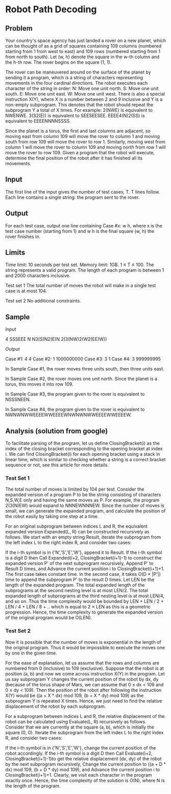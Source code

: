 # Robot Path Decoding

## Problem

Your country's space agency has just landed a rover on a new planet, which can be thought of as a grid of squares containing 109 columns (numbered starting from 1 from west to east) and 109 rows (numbered starting from 1 from north to south). Let (w, h) denote the square in the w-th column and the h-th row. The rover begins on the square (1, 1).

The rover can be maneuvered around on the surface of the planet by sending it a program, which is a string of characters representing movements in the four cardinal directions. The robot executes each character of the string in order:
N: Move one unit north.
S: Move one unit south.
E: Move one unit east.
W: Move one unit west.
There is also a special instruction X(Y), where X is a number between 2 and 9 inclusive and Y is a non-empty subprogram. This denotes that the robot should repeat the subprogram Y a total of X times. For example:
2(NWE) is equivalent to NWENWE.
3(S2(E)) is equivalent to SEESEESEE.
EEEE4(N)2(SS) is equivalent to EEEENNNNSSSS.

Since the planet is a torus, the first and last columns are adjacent, so moving east from column 109 will move the rover to column 1 and moving south from row 109 will move the rover to row 1. Similarly, moving west from column 1 will move the rover to column 109 and moving north from row 1 will move the rover to row 109. Given a program that the robot will execute, determine the final position of the robot after it has finished all its movements.

## Input

The first line of the input gives the number of test cases, T. T lines follow. Each line contains a single string: the program sent to the rover.

## Output

For each test case, output one line containing Case #x: w h, where x is the test case number (starting from 1) and w h is the final square (w, h) the rover finishes in.

## Limits

Time limit: 10 seconds per test set.
Memory limit: 1GB.
1 ≤ T ≤ 100.
The string represents a valid program.
The length of each program is between 1 and 2000 characters inclusive.

Test set 1
The total number of moves the robot will make in a single test case is at most 104.

Test set 2
No additional constraints.

## Sample

*Input*
 	
4
SSSEEE
N
N3(S)N2(E)N
2(3(NW)2(W2(EE)W))

*Output*  

Case #1: 4 4
Case #2: 1 1000000000
Case #3: 3 1
Case #4: 3 999999995

  
In Sample Case #1, the rover moves three units south, then three units east.

In Sample Case #2, the rover moves one unit north. Since the planet is a torus, this moves it into row 109.

In Sample Case #3, the program given to the rover is equivalent to NSSSNEEN.

In Sample Case #4, the program given to the rover is equivalent to NWNWNWWEEEEWWEEEEWNWNWNWWEEEEWWEEEEW.

## Analysis (solution from google)

To facilitate parsing of the program, let us define ClosingBracket(i) as the index of the closing bracket corresponding to the opening bracket at index i. We can find ClosingBracket(i) for each opening bracket using a stack in linear time, which is similar to checking whether a string is a correct bracket sequence or not, see this article for more details.

### Test Set 1

The total number of moves is limited by 104 per test. Consider the expanded version of a program P to be the string consisting of characters N,S,W,E only and having the same moves as P. For example, the program 2(3(N)EW) would expand to NNNEWNNNEW. Since the number of moves is small, we can generate the expanded program, and calculate the position of the robot easily by taking one step at a time.

For an original subprogram between indices L and R, the equivalent expanded version Expanded(L, R) can be constructed recursively as follows. We start with an empty string Result, iterate the subprogram from the left index L to the right index R, and consider two cases:

If the i-th symbol is in {'N','S','E','W'}, append it to Result.
If the i-th symbol is a digit D then
Call Expanded(i+2, ClosingBracket(i+1)-1) to construct the expanded version P' of the next subprogram recursively,
Append P' to Result D times, and
Advance the current position i to ClosingBracket(i+1)+1.
The first case takes constant time. In the second case, it takes O(D × |P'|) time to append the subprogram P' to the result D times. Let LEN be the length of the expanded program. The total expanded length of the subprograms at the second nesting level is at most LEN/2. The total expanded length of subprograms at the third nesting level is at most LEN/4, and so on. Thus the time complexity would be bounded by LEN + LEN / 2 + LEN / 4 + LEN / 8 + .. which is equal to 2 × LEN as this is a geometric progression. Hence, the time complexity to generate the expanded version of the original program would be O(LEN).

### Test Set 2

Now it is possible that the number of moves is exponential in the length of the original program. Thus it would be impossible to execute the moves one by one in the given time.

For the ease of explanation, let us assume that the rows and columns are numbered from 0 (inclusive) to 109 (exclusive). Suppose that the robot is at position (a, b) and now we come across instruction X(Y) in the program. Let us say subprogram Y changes the current position of the robot by dx, dy (because of the torus shape of Mars, we can assume that 0 ≤ dx < 109 and 0 ≤ dy < 109). Then the position of the robot after following the instruction X(Y) would be ((a + X * dx) mod 109, (b + X * dy) mod 109) as the subprogram Y is repeated X times. Hence, we just need to find the relative displacement of the robot by each subprogram.

For a subprogram between indices L and R, the relative displacement of the robot can be calculated using Evaluate(L, R) recursively as follows. Consider that we are currently at the square (a, b), which is initially the square (0, 0). Iterate the subprogram from the left index L to the right index R, and consider two cases:

If the i-th symbol is in {'N','S','E','W'}, change the current position of the robot accordingly.
If the i-th symbol is a digit D then
Call Evaluate(i+2, ClosingBracket(i+1)-1)to get the relative displacement (dx, dy) of the robot by the next subprogram recursively,
Change the current position to ((a + D * dx) mod 109, (b + D * dy) mod 109), and
Advance the current position i to ClosingBracket(i+1)+1.
Clearly, we visit each character in the program exactly once. Hence, the time complexity of the solution is O(N), where N is the length of the program.